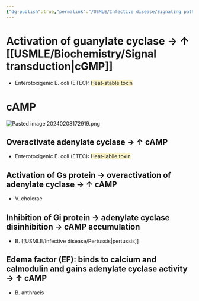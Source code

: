```yaml
---
{"dg-publish":true,"permalink":"/USMLE/Infective disease/Signaling pathways of exotoxins/"}
---
```


# Activation of guanylate cyclase → ↑ [[USMLE/Biochemistry/Signal transduction\|cGMP]]
- Enterotoxigenic E. coli (ETEC): <span style="background:rgba(240, 200, 0, 0.2)">Heat-stable toxin</span>
# cAMP
![Pasted image 20240208172919.png](/img/user/appendix/Pasted%20image%2020240208172919.png)
## Overactivate adenylate cyclase → ↑ cAMP
- Enterotoxigenic E. coli (ETEC): <span style="background:rgba(240, 200, 0, 0.2)">Heat-labile toxin</span>
## Activation of Gs protein → overactivation of adenylate cyclase → ↑ cAMP
- V. cholerae
## Inhibition of Gi protein → adenylate cyclase disinhibition → cAMP accumulation
- B. [[USMLE/Infective disease/Pertussis\|pertussis]]
## Edema factor (EF): binds to calcium and calmodulin and gains adenylate cyclase activity → ↑ cAMP
- B. anthracis
